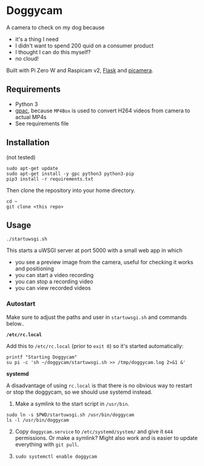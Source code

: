 # Doggycam

A camera to check on my dog because

* it's a thing I need
* I didn't want to spend 200 quid on a consumer product
* I thought I can do this myself?
* no cloud!

Built with Pi Zero W and Raspicam v2, [Flask](https://flask.palletsprojects.com/en/1.1.x/) and [picamera](https://picamera.readthedocs.io).

## Requirements

* Python 3
* [gpac](https://github.com/gpac/gpac), because `MP4Box` is used to convert H264 videos from camera to actual MP4s
* See requirements file

## Installation

(not tested)

```
sudo apt-get update
sudo apt-get install -y gpc python3 python3-pip
pip3 install -r requirements.txt
```

Then clone the repository into your home directory.

```
cd ~
git clone <this repo>
```

## Usage

```
./startuwsgi.sh
```

This starts a uWSGI server at port 5000 with a small web app in which

* you see a preview image from the camera, useful for checking it works and positioning
* you can start a video recording
* you can stop a recording video
* you can view recorded videos


### Autostart

Make sure to adjust the paths and user in `startuwsgi.sh` and commands below..

**`/etc/rc.local`**

Add this to `/etc/rc.local` (prior to `exit 0`) so it's started automatically:

```
printf "Starting Doggycam"
su pi -c 'sh ~/doggycam/startuwsgi.sh >> /tmp/doggycam.log 2>&1 &'
```

**systemd**

A disadvantage of using `rc.local` is that there is no obvious way to restart or stop the doggycam, so we should use systemd instead.

1) Make a symlink to the start script in `/usr/bin`.

```
sudo ln -s $PWD/startuwsgi.sh /usr/bin/doggycam
ls -l /usr/bin/doggycam
```

2) Copy `doggycam.service` to `/etc/systemd/system/` and give it `644` permissions. Or make a symlink? Might also work and is easier to update everything with `git pull`.

3) `sudo systemctl enable doggycam`
